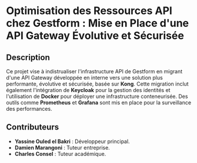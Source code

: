 # Optimisation des Ressources API chez Gestform : Mise en Place d'une API Gateway Évolutive et Sécurisée


## Description
Ce projet vise à indistrualiser l'infrastructure API de Gestform en migrant d'une API Gateway développée en interne vers une solution plus performante, évolutive et sécurisée, basée sur **Kong**. Cette migration inclut également l'intégration de **Keycloak** pour la gestion des identités et l'utilisation de **Docker** pour déployer une infrastructure conteneurisée. Des outils comme **Prometheus** et **Grafana** sont mis en place pour la surveillance des performances.



## Contributeurs
- **Yassine Ouled el Bakri** : Développeur principal.
- **Damien Marangoni** : Tuteur entreprise.
- **Charles Consel** : Tuteur académique.
